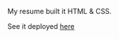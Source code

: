 My resume built it HTML & CSS. 

See it deployed [here](https://gamingviking.github.io/Resume/index.html)
